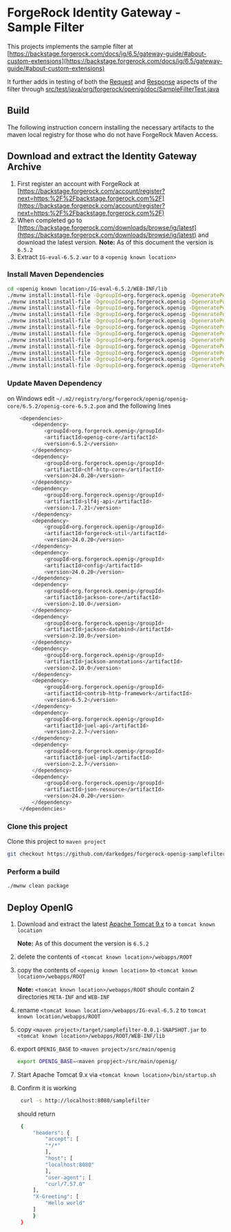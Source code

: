 # ForgeRock Identity Gateway - Sample Filter

This projects implements the sample filter at [https://backstage.forgerock.com/docs/ig/6.5/gateway-guide/#about-custom-extensions](https://backstage.forgerock.com/docs/ig/6.5/gateway-guide/#about-custom-extensions)

It further adds in testing of both the [Request](src/test/java/org/forgerock/openig/doc/SampleFilterTest.java#L125-L156) and [Response](src/test/java/org/forgerock/openig/doc/SampleFilterTest.java#L125-L156) aspects of the filter through [src/test/java/org/forgerock/openig/doc/SampleFilterTest.java](src/test/java/org/forgerock/openig/doc/SampleFilterTest.java#L125-L156)


## Build

The following instruction concern installing the necessary artifacts to the maven local registry for those who do not have ForgeRock Maven Access.

## Download and extract the Identity Gateway Archive

1. First register an account with ForgeRock at [https://backstage.forgerock.com/account/register?next=https:%2F%2Fbackstage.forgerock.com%2F](https://backstage.forgerock.com/account/register?next=https:%2F%2Fbackstage.forgerock.com%2F)
2. When completed go to [https://backstage.forgerock.com/downloads/browse/ig/latest](https://backstage.forgerock.com/downloads/browse/ig/latest) and download the latest version.
   **__Note:__**  As of this document the version is `6.5.2`
3. Extract `IG-eval-6.5.2.war` to a `<openig known location>`

### Install Maven Dependencies

```bash
cd <openig known location>/IG-eval-6.5.2/WEB-INF/lib
./mvnw install:install-file -DgroupId=org.forgerock.openig -DgeneratePom=true -Dfile=openig-core-6.5.2.jar -DartifactId=openig-core -Dversion=6.5.2 -Dpackaging=jar
./mvnw install:install-file -DgroupId=org.forgerock.openig -DgeneratePom=true -Dfile=chf-http-core-24.0.20.jar -DartifactId=chf-http-core -Dversion=24.0.20 -Dpackaging=jar
./mvnw install:install-file -DgroupId=org.forgerock.openig -DgeneratePom=true -Dfile=slf4j-api-1.7.21.jar -DartifactId=slf4j-api -Dversion=1.7.21 -Dpackaging=jar
./mvnw install:install-file -DgroupId=org.forgerock.openig -DgeneratePom=true -Dfile=forgerock-util-24.0.20.jar -DartifactId=forgerock-util -Dversion=24.0.20 -Dpackaging=jar
./mvnw install:install-file -DgroupId=org.forgerock.openig -DgeneratePom=true -Dfile=config-24.0.20.jar -DartifactId=config -Dversion=24.0.20 -Dpackaging=jar
./mvnw install:install-file -DgroupId=org.forgerock.openig -DgeneratePom=true -Dfile=jackson-core-2.10.0.jar -DartifactId=jackson-core -Dversion=2.10.0 -Dpackaging=jar
./mvnw install:install-file -DgroupId=org.forgerock.openig -DgeneratePom=true -Dfile=jackson-databind-2.10.0.jar -DartifactId=jackson-databind -Dversion=2.10.0 -Dpackaging=jar
./mvnw install:install-file -DgroupId=org.forgerock.openig -DgeneratePom=true -Dfile=jackson-annotations-2.10.0.jar -DartifactId=jackson-annotations -Dversion=2.10.0 -Dpackaging=jar
./mvnw install:install-file -DgroupId=org.forgerock.openig -DgeneratePom=true -Dfile=contrib-http-framework-6.5.2.jar -DartifactId=contrib-http-framework -Dversion=6.5.2 -Dpackaging=jar
./mvnw install:install-file -DgroupId=org.forgerock.openig -DgeneratePom=true -Dfile=juel-api-2.2.7.jar -DartifactId=juel-api -Dversion=2.2.7 -Dpackaging=jar
./mvnw install:install-file -DgroupId=org.forgerock.openig -DgeneratePom=true -Dfile=juel-impl-2.2.7.jar -DartifactId=juel-impl -Dversion=2.2.7 -Dpackaging=jar
./mvnw install:install-file -DgroupId=org.forgerock.openig -DgeneratePom=true -Dfile=json-resource-24.0.20.jar -DartifactId=json-resource -Dversion=24.0.20 -Dpackaging=jar
```

### Update Maven Dependency

on Windows
edit `~/.m2/registry/org/forgerock/openig/openig-core/6.5.2/openig-core-6.5.2.pom` and the following lines

```bash
    <dependencies>
        <dependency>
            <groupId>org.forgerock.openig</groupId>
            <artifiactId>openig-core</artifactId>
            <version>6.5.2</version>
        </dependency>
        <dependency>
            <groupId>org.forgerock.openig</groupId>
            <artifiactId>chf-http-core</artifactId>
            <version>24.0.20</version>
        </dependency>
        <dependency>
            <groupId>org.forgerock.openig</groupId>
            <artifiactId>slf4j-api</artifactId>
            <version>1.7.21</version>
        </dependency>
        <dependency>
            <groupId>org.forgerock.openig</groupId>
            <artifiactId>forgerock-util</artifactId>
            <version>24.0.20</version>
        </dependency>
        <dependency>
            <groupId>org.forgerock.openig</groupId>
            <artifiactId>config</artifactId>
            <version>24.0.20</version>
        </dependency>
        <dependency>
            <groupId>org.forgerock.openig</groupId>
            <artifiactId>jackson-core</artifactId>
            <version>2.10.0</version>
        </dependency>
        <dependency>
            <groupId>org.forgerock.openig</groupId>
            <artifiactId>jackson-databind</artifactId>
            <version>2.10.0</version>
        </dependency>
        <dependency>
            <groupId>org.forgerock.openig</groupId>
            <artifiactId>jackson-annotations</artifactId>
            <version>2.10.0</version>
        </dependency>
        <dependency>
            <groupId>org.forgerock.openig</groupId>
            <artifiactId>contrib-http-framework</artifactId>
            <version>6.5.2</version>
        </dependency>
        <dependency>
            <groupId>org.forgerock.openig</groupId>
            <artifiactId>juel-api</artifactId>
            <version>2.2.7</version>
        </dependency>
        <dependency>
            <groupId>org.forgerock.openig</groupId>
            <artifiactId>juel-impl</artifactId>
            <version>2.2.7</version>
        </dependency>
        <dependency>
            <groupId>org.forgerock.openig</groupId>
            <artifiactId>json-resource</artifactId>
            <version>24.0.20</version>
        </dependency>
    </dependencies>
```

### Clone this project

Clone this project to `maven project`

```bash
git checkout https://github.com/darkedges/forgerock-openig-samplefilter.git
```

### Perform a build

```bash
./mwnw clean package
```

## Deploy OpenIG

1. Download and extract the latest [Apache Tomcat 9.x](https://tomcat.apache.org/download-90.cgi) to a `tomcat known location`

   **__Note:__** As of this document the version is `6.5.2`

1. delete the contents of `<tomcat known location>/webapps/ROOT`

1. copy the contents of `<openig known location>` to `<tomcat known location>/webapps/ROOT`

   **__Note:__** `<tomcat known location>/webapps/ROOT` shoulc contain 2 directories `META-INF` and `WEB-INF`

1. rename `<tomcat known location>/webapps/IG-eval-6.5.2` to `tomcat known location/webapps/ROOT`

1. copy `<maven project>/target/samplefilter-0.0.1-SNAPSHOT.jar` to `<tomcat known location>/webapps/ROOT/WEB-INF/lib`

1. export `OPENIG_BASE` to `<maven project>/src/main/openig`

   ```bash
   export OPENIG_BASE=<maven propject>/src/main/openig/
   ```

1. Start Apache Tomcat 9.x via `<tomcat known location>/bin/startup.sh`

1. Confirm it is working 

   ```bash
    curl -s http://localhost:8080/samplefilter
   ```

   should return

   ```bash
	{
		"headers": {
			"accept": [
			"*/*"
			],
			"host": [
			"localhost:8080"
			],
			"user-agent": [
			"curl/7.57.0"
		],
		"X-Greeting": [
			"Hello world"
		]
		}
	}
   ```
